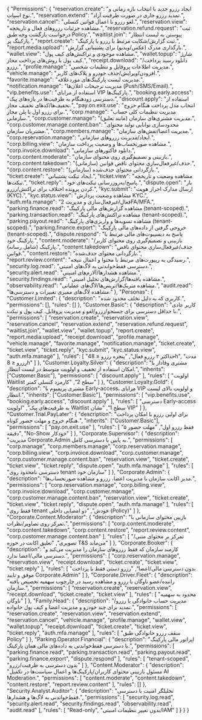 {
  "Permissions": {
    "reservation.create": "ایجاد رزرو جدید با انتخاب بازه زمانی و نوع اسپات.",
    "reservation.extend": "تمدید رزرو جاری در صورت ظرفیت آزاد.",
    "reservation.cancel": "لغو رزرو با اعمال قوانین کنسلی.",
    "reservation.view": "مشاهده جزئیات رزروهای فعال و تاریخچه.",
    "reservation.refund.request": "ثبت درخواست بازگشت وجه طبق Policy.",
    "waitlist.join": "پیوستن به لیست انتظار پارکینگ پر.",
    "report.create": "ثبت گزارش/شکایت مرتبط با رزرو یا پارکینگ.",
    "report.media.upload": "بارگذاری مدرک (عکس/ویدیو) برای پشتیبانی گزارش.",
    "wallet.view": "مشاهده موجودی و تراکنش‌های کیف پول.",
    "wallet.topup": "شارژ کیف پول با روش‌های پرداخت مجاز.",
    "receipt.download": "دانلود رسید پرداخت/رزرو.",
    "profile.manage": "مدیریت اطلاعات پروفایل و تنظیمات شخصی.",
    "vehicle.manage": "افزودن/ویرایش/حذف خودرو و پلاک‌های کاربر.",
    "favorite.manage": "مدیریت لیست پارکینگ‌های موردعلاقه.",
    "notification.manage": "مدیریت ترجیحات اعلان‌ها (Push/SMS/Email).",
    "vip.benefits.use": "استفاده از مزایای VIP پارکینگ‌ها.",
    "booking.early.access": "دسترسی زودهنگام به ظرفیت‌ها در بازه‌های پیک.",
    "discount.apply": "استفاده از تخفیف‌ها/کدهای تخفیف مجاز.",
    "pay.on.exit.use": "انتخاب مدل پرداخت هنگام خروج برای رزرو اول یا پلن مجاز.",
    "corp.manage": "مدیریت تنظیمات کلی حساب سازمانی.",
    "corp.customer.manage": "مدیریت مشتری‌های سازمان (مانند تعلیق).",
    "corp.customer.manage.content.ban": "محدودسازی توانایی تولید محتوای مشتریان سازمان.",
    "corp.members.manage": "مدیریت اعضا/نقش‌های سازمان.",
    "corp.reservation.manage": "ایجاد/مدیریت رزروهای سازمانی.",
    "corp.billing.view": "مشاهده صورتحساب‌ها و وضعیت پرداخت سازمان.",
    "corp.invoice.download": "دانلود فاکتورهای سازمانی.",
    "corp.content.moderate": "بازبینی و تصمیم‌گیری روی محتوای سازمان.",
    "corp.content.takedown": "حذف/غیرفعال‌سازی محتوای ناقض قوانین (سازمانی).",
    "corp.content.restore": "بازگردانی محتوای حذف‌شده (سازمانی).",
    "ticket.create": "ایجاد تیکت پشتیبانی.",
    "ticket.view": "مشاهده وضعیت و تاریخچه تیکت‌ها.",
    "ticket.reply": "پاسخ/به‌روزرسانی تیکت‌های خود.",
    "dispute.open": "باز کردن پرونده اختلاف برای تراکنش/رزرو.",
    "kyc.submit": "ارسال مدارک احراز هویت (KYC).",
    "kyc.status.view": "مشاهده وضعیت پردازش KYC.",
    "auth.mfa.manage": "فعال/غیرفعال‌سازی و مدیریت 2FA/MFA.",
    "parking.finance.read": "مشاهده گزارش‌های مالی پارکینگ (tenant-scoped).",
    "parking.transaction.read": "مشاهده تراکنش‌های پارکینگ (tenant-scoped).",
    "parking.payout.read": "مشاهده تسویه‌ها و واریزی‌های پارکینگ (tenant-scoped).",
    "parking.finance.export": "خروجی گرفتن از داده‌های مالی پارکینگ (tenant-scoped).",
    "dispute.respond": "پاسخ به دیسپیوت‌های مالی مرتبط با پارکینگ خود.",
    "content.moderate": "بازبینی و تصمیم‌گیری روی محتوای کاربر/پارکینگ (شامل رسانه).",
    "content.takedown": "حذف/غیرفعال‌سازی محتوای ناقض قوانین.",
    "content.restore": "بازگردانی محتوای حذف‌شده.",
    "report.review.content": "رسیدگی به ریپورت‌های مرتبط با محتوا و اعمال نتیجه.",
    "security.log.read": "دسترسی فقط‌خواندنی به لاگ‌های امنیتی.",
    "security.alert.read": "مشاهده هشدارها/آلارم‌های امنیتی.",
    "security.findings.read": "مشاهده یافته‌ها/گزارش‌های تحلیل امنیتی.",
    "observability.read": "مشاهده متریک‌ها/تریس‌ها/لاگ‌های عملیاتی.",
    "audit.read": "مشاهده لاگ‌های ممیزی تغییرات و دسترسی‌ها."
  },
  "Personas": {
    "Customer.Limited": {
      "description": "کاربری که به دلیل تخلف محدود شده.",
      "permissions": [],
      "rules": []
    },
    "Customer.Basic": {
      "description": "کاربر عادی با حداقل دسترسی برای جستجو/رزرو/لغو و مدیریت پروفایل، کیف پول و تیکت.",
      "permissions": [
        "reservation.create",
        "reservation.view",
        "reservation.cancel",
        "reservation.extend",
        "reservation.refund.request",
        "waitlist.join",
        "wallet.view",
        "wallet.topup",
        "report.create",
        "report.media.upload",
        "receipt.download",
        "profile.manage",
        "vehicle.manage",
        "favorite.manage",
        "notification.manage",
        "ticket.create",
        "ticket.view",
        "ticket.reply",
        "kyc.submit",
        "kyc.status.view",
        "auth.mfa.manage"
      ],
      "rules": [
        "حداکثر ۲ رزرو فعال",
        "پنجره رزرو ≤ 48h",
        "مدت رزرو ≤ 8h"
      ]
    },
    "Customer.Loyalty.Silver": {
      "description": "مشتری وفادار با امکان استفاده از تخفیف و اولویت متوسط در لیست انتظار.",
      "inherits": ["Customer.Basic"],
      "permissions": [
        "discount.apply"
      ],
      "rules": [
        "اولویت Waitlist سطح 2",
        "کارمزد کنسلی کمتر"
      ]
    },
    "Customer.Loyalty.Gold": {
      "description": "مشتری پریمیوم با Early-access، مزایای VIP و اولویت بالای لیست انتظار.",
      "inherits": ["Customer.Basic"],
      "permissions": [
        "vip.benefits.use",
        "booking.early.access",
        "discount.apply"
      ],
      "rules": [
        "دسترسی Early-access به ظرفیت‌های پیک",
        "اولویت Waitlist سطح 1",
        "نشان VIP"
      ]
    },
    "Customer.Trial.PayLater": {
      "description": "برای اولین رزرو با امکان پرداخت هنگام خروج و مهلت حضور کوتاه.",
      "inherits": ["Customer.Basic"],
      "permissions": [
        "pay.on.exit.use"
      ],
      "rules": [
        "فقط رزرو اول",
        "مهلت حضور ۵ دقیقه",
        "No-Show خودکار"
      ]
    },
    "Corporate.Supervisor": {
      "description": "مدیریت Corporate.Admin به پایین با دسترسی کامل.",
      "permissions": [
        "corp.manage",
        "corp.members.manage",
        "corp.reservation.manage",
        "corp.billing.view",
        "corp.invoice.download",
        "corp.customer.manage",
        "corp.customer.manage.content.ban",
        "reservation.view",
        "ticket.create",
        "ticket.view",
        "ticket.reply",
        "dispute.open",
        "auth.mfa.manage"
      ],
      "rules": [
        "دسترسی نامحدود روی tenant سازمان خود"
      ]
    },
    "Corporate.Admin": {
      "description": "مدیر اکانت سازمان با مدیریت اعضا، رزرو و مشاهده صورتحساب‌ها.",
      "permissions": [
        "corp.reservation.manage",
        "corp.billing.view",
        "corp.invoice.download",
        "corp.customer.manage",
        "corp.customer.manage.content.ban",
        "reservation.view",
        "ticket.create",
        "ticket.view",
        "ticket.reply",
        "dispute.open",
        "auth.mfa.manage"
      ],
      "rules": [
        "فقط روی tenant خودش",
        "دو امضایی داخلی (Policy)"
      ]
    },
    "Corporate.Content.Moderator": {
      "description": "بازبین محتوای سازمانی با تمرکز روی تصاویر/نظرات.",
      "permissions": [
        "corp.content.moderate",
        "corp.content.takedown",
        "corp.content.restore",
        "report.review.content",
        "corp.customer.manage.content.ban"
      ],
      "rules": [
        "تمرکز بر محتوای متنی/تصویری",
        "تعلیق اکانت در حوزه T&S می‌ماند"
      ]
    },
    "Corporate.Booker": {
      "description": "کارمند سازمان که فقط رزروهای سازمان را مدیریت می‌کند و دسترسی مالی/اعضا ندارد.",
      "permissions": [
        "corp.reservation.manage",
        "reservation.view",
        "receipt.download",
        "ticket.create",
        "ticket.view",
        "ticket.reply"
      ],
      "rules": [
        "بدون دسترسی مالی/اعضا",
        "رزرو دستی فقط با پرداخت موفق و تایید Corporate.Admin"
      ]
    },
    "Corporate.Driver.Fleet": {
      "description": "راننده/عضو ناوگان با رزرو و مشاهده رسید در چارچوب سهمیه تخصیص یافته سازمان.",
      "permissions": [
        "reservation.create",
        "reservation.view",
        "receipt.download",
        "ticket.create",
        "ticket.view"
      ],
      "rules": [
        "محدود به سهمیه ناوگان"
      ]
    },
    "Family.Head": {
      "description": "مدیریت حساب خانوادگی با رزرو/تمدید برای چند خودرو و مدیریت اعضا و کیف پول خانواده.",
      "permissions": [
        "reservation.create",
        "reservation.view",
        "reservation.extend",
        "reservation.cancel",
        "vehicle.manage",
        "profile.manage",
        "wallet.view",
        "wallet.topup",
        "receipt.download",
        "ticket.create",
        "ticket.view",
        "ticket.reply",
        "auth.mfa.manage"
      ],
      "rules": [
        "سقف رزرو خانوادگی طبق Policy"
      ]
    },
    "Parking.Operator.Financial": {
      "description": "اپراتور مالی پارکینگ با دسترسی فقط‌خواندنی به داده‌های مالی همان پارکینگ.",
      "permissions": [
        "parking.finance.read",
        "parking.transaction.read",
        "parking.payout.read",
        "parking.finance.export",
        "dispute.respond"
      ],
      "rules": [
        "tenant-scoped",
        "بدون دسترسی به ظرفیت/رزرو"
      ]
    },
    "Content.Moderator": {
      "description": "مسئول بازبینی محتوای کاربران/پارکینگ‌ها و اعمال سیاست‌ها در تکمیل AI Moderation.",
      "permissions": [
        "content.moderate",
        "content.takedown",
        "content.restore",
        "report.review.content"
      ],
      "rules": []
    },
    "Security.Analyst.Auditor": {
      "description": "تحلیلگر امنیت با دسترسی فقط‌خواندنی به لاگ‌ها و هشدارها.",
      "permissions": [
        "security.log.read",
        "security.alert.read",
        "security.findings.read",
        "observability.read",
        "audit.read"
      ],
      "rules": [
        "Read-only",
        "بدون تغییر تنظیمات امنیتی/IAM"
      ]
    }
  }
}

